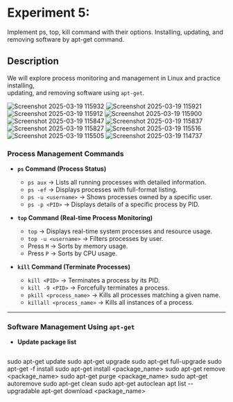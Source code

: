 # Experiment 5:
Implement ps, top, kill command with their options.
Installing, updating, and removing software by apt-get
command.


## Description  
We will explore process monitoring and management in Linux and practice installing,  
updating, and removing software using `apt-get`. 

![Screenshot 2025-03-19 115932](https://github.com/user-attachments/assets/10927cdf-306d-4268-825e-b25862cf6eba)
![Screenshot 2025-03-19 115921](https://github.com/user-attachments/assets/c20ee69f-51fa-4392-b480-25ee9c054d5b)
![Screenshot 2025-03-19 115912](https://github.com/user-attachments/assets/1f116a68-4c7e-41c8-9a68-6343f83593d4)
![Screenshot 2025-03-19 115900](https://github.com/user-attachments/assets/a20ec402-9af6-4ded-b907-f3ebe99539a3)
![Screenshot 2025-03-19 115847](https://github.com/user-attachments/assets/dad80219-ea89-4ae8-8a82-e6d69058ff3b)
![Screenshot 2025-03-19 115837](https://github.com/user-attachments/assets/e3af1a9c-2ba2-453c-8af4-b5bda3cda07a)
![Screenshot 2025-03-19 115827](https://github.com/user-attachments/assets/77504c63-b375-408c-bd55-fc9b314ad01e)
![Screenshot 2025-03-19 115516](https://github.com/user-attachments/assets/1a8c781a-c851-4978-9e16-b1b23adb6703)
![Screenshot 2025-03-19 115505](https://github.com/user-attachments/assets/ce0873b0-431a-4e27-a8f6-7348b85d79ec)
![Screenshot 2025-03-19 114737](https://github.com/user-attachments/assets/eec1211f-faf2-44de-9b62-7a314a7ee3a8)


### **Process Management Commands**  
- **`ps` Command (Process Status)**  
  - `ps aux` → Lists all running processes with detailed information.  
  - `ps -ef` → Displays processes with full-format listing.  
  - `ps -u <username>` → Shows processes owned by a specific user.  
  - `ps -p <PID>` → Displays details of a specific process by PID.  

- **`top` Command (Real-time Process Monitoring)**  
  - `top` → Displays real-time system processes and resource usage.  
  - `top -u <username>` → Filters processes by user.  
  - Press `M` → Sorts by memory usage.  
  - Press `P` → Sorts by CPU usage.  

- **`kill` Command (Terminate Processes)**  
  - `kill <PID>` → Terminates a process by its PID.  
  - `kill -9 <PID>` → Forcefully terminates a process.  
  - `pkill <process_name>` → Kills all processes matching a given name.  
  - `killall <process_name>` → Kills all instances of a process.  

---

### **Software Management Using `apt-get`**  
- **Update package list**  
  ```bash
sudo apt-get update
sudo apt-get upgrade
sudo apt-get full-upgrade
sudo apt-get -f install
sudo apt-get install <package_name>
sudo apt-get remove <package_name>
sudo apt-get purge <package_name>
sudo apt-get autoremove
sudo apt-get clean
sudo apt-get autoclean
apt list --upgradable
apt-get download <package_name>
  
